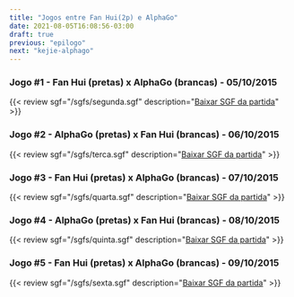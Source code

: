 ```yaml
---
title: "Jogos entre Fan Hui(2p) e AlphaGo"
date: 2021-08-05T16:08:56-03:00
draft: true
previous: "epilogo"
next: "kejie-alphago"
---
```


### Jogo #1 - Fan Hui (pretas) x AlphaGo (brancas) - 05/10/2015

{{< review sgf="/sgfs/segunda.sgf" description="<a href='/sgfs/segunda.sgf'>Baixar SGF da partida</a>" >}}

### Jogo #2 - AlphaGo (pretas) x Fan Hui (brancas) - 06/10/2015

{{< review sgf="/sgfs/terca.sgf" description="<a href='/sgfs/terca.sgf'>Baixar SGF da partida</a>" >}}

### Jogo #3 - Fan Hui (pretas) x AlphaGo (brancas) - 07/10/2015

{{< review sgf="/sgfs/quarta.sgf" description="<a href='/sgfs/quarta.sgf'>Baixar SGF da partida</a>" >}}

### Jogo #4 - AlphaGo (pretas) x Fan Hui (brancas) - 08/10/2015

{{< review sgf="/sgfs/quinta.sgf" description="<a href='/sgfs/quinta.sgf'>Baixar SGF da partida</a>" >}}

### Jogo #5 - Fan Hui (pretas) x AlphaGo (brancas) - 09/10/2015

{{< review sgf="/sgfs/sexta.sgf" description="<a href='/sgfs/sexta.sgf'>Baixar SGF da partida</a>" >}}